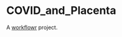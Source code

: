# COVID_and_Placenta

A [workflowr][] project.

[workflowr]: https://github.com/workflowr/workflowr
